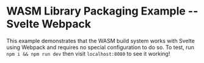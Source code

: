 # WASM Library Packaging Example -- Svelte Webpack

This example demonstrates that the WASM build system works with Svelte using Webpack and requires no special configuration to do so. To test, run `npm i && npm run dev` then visit `localhost:8080` to see it working!
